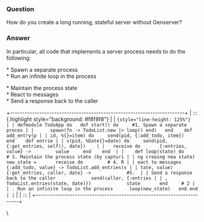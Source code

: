 ### Question
How do you create a long running, stateful server without Genserver?


### Answer
<div>

<div>

<div>

<div>

In particular, all code that implements a server process needs to do the
following:

</div>

<div>

\* Spawn a separate process\
\* Run an infinite loop in the process 

</div>

<div>

\* Maintain the process state\
\* React to messages\
\* Send a response back to the caller 

</div>

<div>

</div>

+-----------------------------------------------------------------------+
| ::: {.highlight style="background: #f8f8f8"}                          |
| ``` {style="line-height: 125%"}                                       |
| defmodule TodoApp do   def start() do     #1. Spawn a separate proces |
|      spawn(fn -> TodoList.new |> loop() end)   end    def add_entry(p |
| id, %{}=item) do     send(pid, {:add_todo, item})   end    def entrie |
| s(pid, %Date{}=date) do     send(pid,{:get_entries, self(), date})    |
|   receive do       {:entries, value} ->         value     end    end  |
|    def loop(state) do     # 3. Maintain the process state (by capturi |
| ng creaing new state)     new_state =       receive do         # 4. R |
| eact to messages         {:add_todo, value} -> TodoList.add_entries(s |
| tate, value)         {:get_entries, caller, date} ->             #5.  |
| Send a response back to the caller             send(caller, {:entries |
| , TodoList.entries(state, date)})             state       end     # 2 |
| . Run an infinite loop in the process      loop(new_state)   end end  |
| ```                                                                   |
| :::                                                                   |
+-----------------------------------------------------------------------+

\

</div>

</div>

</div>


